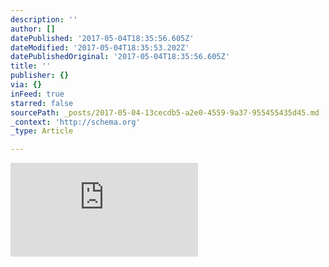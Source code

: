 ```yaml
---
description: ''
author: []
datePublished: '2017-05-04T18:35:56.605Z'
dateModified: '2017-05-04T18:35:53.202Z'
datePublishedOriginal: '2017-05-04T18:35:56.605Z'
title: ''
publisher: {}
via: {}
inFeed: true
starred: false
sourcePath: _posts/2017-05-04-13cecdb5-a2e0-4559-9a37-955455435d45.md
_context: 'http://schema.org'
_type: Article

---
```

![](https://the-grid-user-content.s3-us-west-2.amazonaws.com/7b3b5980-008a-4cca-997a-0550825edc6c.html)